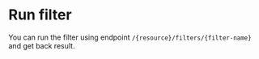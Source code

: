 # Run filter

You can run the filter using endpoint `/{resource}/filters/{filter-name}` and get back result.
